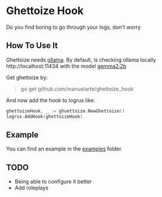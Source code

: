 # Ghettoize Hook

Do you find boring to go through your logs, don't worry

## How To Use It

Ghettoize needs [ollama](https://ollama.com/). By default, is checking ollama locally  http://localhost:11434 with the model [gemma2:2b](https://ollama.com/library/gemma2:2b)

Get ghettoize by:

> go get github.com/manuelarte/ghettoize_hook

And now add the hook to logrus like:

```go
ghettoizeHook, _ := ghuettoize.NewGhettoize()
logrus.AddHook(ghettoizeHook)
```

## Example

You can find an example in the [examples](./examples) folder.

## TODO

+ Being able to configure it better
+ Add roleplays
